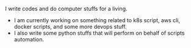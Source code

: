 I write codes and do computer stuffs for a living.

- I am currently working on something related to k8s script, aws cli, docker scripts, and some more devops stuff.
- I also write some python stuffs that will perform on behalf of scripts automation.
